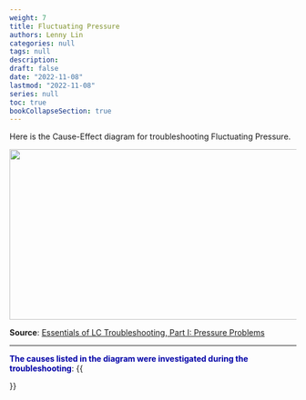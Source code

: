 ```yaml
---
weight: 7
title: Fluctuating Pressure
authors: Lenny Lin
categories: null
tags: null
description: 
draft: false
date: "2022-11-08"
lastmod: "2022-11-08"
series: null
toc: true
bookCollapseSection: true
---
```




Here is the Cause-Effect diagram for troubleshooting Fluctuating Pressure.  

<img width ="540" height= "300" src = "/docs/images/" class = "center"/>


**Source**: <a href = "https://www.chromatographyonline.com/view/essentials-of-lc-troubleshooting-part-i-pressure-problems" target="_blank" rel="noopener noreferrer">Essentials of LC Troubleshooting, Part I: Pressure Problems</a>

<!--more-->
---
**<font color = "#0000a7">The causes listed in the diagram were investigated during the troubleshooting</font>**:
{{<section>}}
